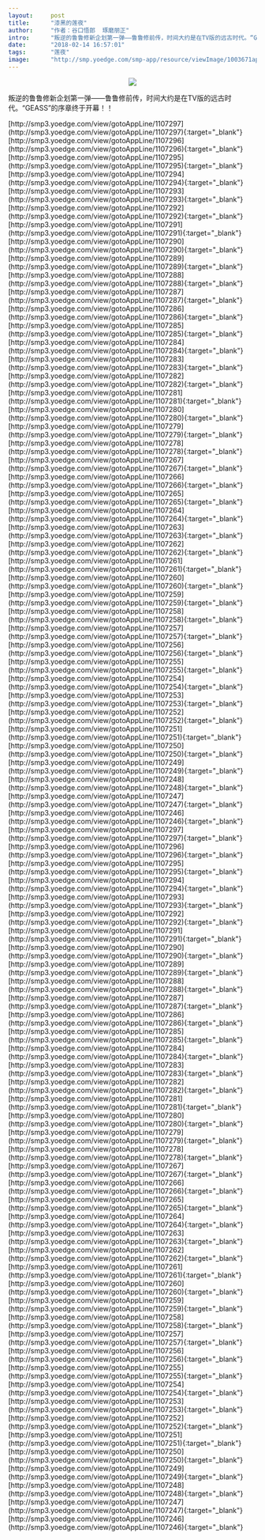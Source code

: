 ```yaml
---
layout:     post
title:      "漆黑的莲夜"
author:     "作者：谷口悟郎  琢磨朋正"
intro:      "叛逆的鲁鲁修新企划第一弹——鲁鲁修前传，时间大约是在TV版的远古时代。“GEASS”的序章终于开幕！！"
date:       "2018-02-14 16:57:01"
tags:       "莲夜"
image:      "http://smp.yoedge.com/smp-app/resource/viewImage/1003671appline.png"
---
```

<div style="text-align: center">
<p><img src="http://smp.yoedge.com/smp-app/resource/viewImage/1003671appline.png"/></p>
</div>
<p class="post-meta">
<span>叛逆的鲁鲁修新企划第一弹——鲁鲁修前传，时间大约是在TV版的远古时代。“GEASS”的序章终于开幕！！</span>
</p>
[http://smp3.yoedge.com/view/gotoAppLine/1107297](http://smp3.yoedge.com/view/gotoAppLine/1107297){:target="_blank"}
[http://smp3.yoedge.com/view/gotoAppLine/1107296](http://smp3.yoedge.com/view/gotoAppLine/1107296){:target="_blank"}
[http://smp3.yoedge.com/view/gotoAppLine/1107295](http://smp3.yoedge.com/view/gotoAppLine/1107295){:target="_blank"}
[http://smp3.yoedge.com/view/gotoAppLine/1107294](http://smp3.yoedge.com/view/gotoAppLine/1107294){:target="_blank"}
[http://smp3.yoedge.com/view/gotoAppLine/1107293](http://smp3.yoedge.com/view/gotoAppLine/1107293){:target="_blank"}
[http://smp3.yoedge.com/view/gotoAppLine/1107292](http://smp3.yoedge.com/view/gotoAppLine/1107292){:target="_blank"}
[http://smp3.yoedge.com/view/gotoAppLine/1107291](http://smp3.yoedge.com/view/gotoAppLine/1107291){:target="_blank"}
[http://smp3.yoedge.com/view/gotoAppLine/1107290](http://smp3.yoedge.com/view/gotoAppLine/1107290){:target="_blank"}
[http://smp3.yoedge.com/view/gotoAppLine/1107289](http://smp3.yoedge.com/view/gotoAppLine/1107289){:target="_blank"}
[http://smp3.yoedge.com/view/gotoAppLine/1107288](http://smp3.yoedge.com/view/gotoAppLine/1107288){:target="_blank"}
[http://smp3.yoedge.com/view/gotoAppLine/1107287](http://smp3.yoedge.com/view/gotoAppLine/1107287){:target="_blank"}
[http://smp3.yoedge.com/view/gotoAppLine/1107286](http://smp3.yoedge.com/view/gotoAppLine/1107286){:target="_blank"}
[http://smp3.yoedge.com/view/gotoAppLine/1107285](http://smp3.yoedge.com/view/gotoAppLine/1107285){:target="_blank"}
[http://smp3.yoedge.com/view/gotoAppLine/1107284](http://smp3.yoedge.com/view/gotoAppLine/1107284){:target="_blank"}
[http://smp3.yoedge.com/view/gotoAppLine/1107283](http://smp3.yoedge.com/view/gotoAppLine/1107283){:target="_blank"}
[http://smp3.yoedge.com/view/gotoAppLine/1107282](http://smp3.yoedge.com/view/gotoAppLine/1107282){:target="_blank"}
[http://smp3.yoedge.com/view/gotoAppLine/1107281](http://smp3.yoedge.com/view/gotoAppLine/1107281){:target="_blank"}
[http://smp3.yoedge.com/view/gotoAppLine/1107280](http://smp3.yoedge.com/view/gotoAppLine/1107280){:target="_blank"}
[http://smp3.yoedge.com/view/gotoAppLine/1107279](http://smp3.yoedge.com/view/gotoAppLine/1107279){:target="_blank"}
[http://smp3.yoedge.com/view/gotoAppLine/1107278](http://smp3.yoedge.com/view/gotoAppLine/1107278){:target="_blank"}
[http://smp3.yoedge.com/view/gotoAppLine/1107267](http://smp3.yoedge.com/view/gotoAppLine/1107267){:target="_blank"}
[http://smp3.yoedge.com/view/gotoAppLine/1107266](http://smp3.yoedge.com/view/gotoAppLine/1107266){:target="_blank"}
[http://smp3.yoedge.com/view/gotoAppLine/1107265](http://smp3.yoedge.com/view/gotoAppLine/1107265){:target="_blank"}
[http://smp3.yoedge.com/view/gotoAppLine/1107264](http://smp3.yoedge.com/view/gotoAppLine/1107264){:target="_blank"}
[http://smp3.yoedge.com/view/gotoAppLine/1107263](http://smp3.yoedge.com/view/gotoAppLine/1107263){:target="_blank"}
[http://smp3.yoedge.com/view/gotoAppLine/1107262](http://smp3.yoedge.com/view/gotoAppLine/1107262){:target="_blank"}
[http://smp3.yoedge.com/view/gotoAppLine/1107261](http://smp3.yoedge.com/view/gotoAppLine/1107261){:target="_blank"}
[http://smp3.yoedge.com/view/gotoAppLine/1107260](http://smp3.yoedge.com/view/gotoAppLine/1107260){:target="_blank"}
[http://smp3.yoedge.com/view/gotoAppLine/1107259](http://smp3.yoedge.com/view/gotoAppLine/1107259){:target="_blank"}
[http://smp3.yoedge.com/view/gotoAppLine/1107258](http://smp3.yoedge.com/view/gotoAppLine/1107258){:target="_blank"}
[http://smp3.yoedge.com/view/gotoAppLine/1107257](http://smp3.yoedge.com/view/gotoAppLine/1107257){:target="_blank"}
[http://smp3.yoedge.com/view/gotoAppLine/1107256](http://smp3.yoedge.com/view/gotoAppLine/1107256){:target="_blank"}
[http://smp3.yoedge.com/view/gotoAppLine/1107255](http://smp3.yoedge.com/view/gotoAppLine/1107255){:target="_blank"}
[http://smp3.yoedge.com/view/gotoAppLine/1107254](http://smp3.yoedge.com/view/gotoAppLine/1107254){:target="_blank"}
[http://smp3.yoedge.com/view/gotoAppLine/1107253](http://smp3.yoedge.com/view/gotoAppLine/1107253){:target="_blank"}
[http://smp3.yoedge.com/view/gotoAppLine/1107252](http://smp3.yoedge.com/view/gotoAppLine/1107252){:target="_blank"}
[http://smp3.yoedge.com/view/gotoAppLine/1107251](http://smp3.yoedge.com/view/gotoAppLine/1107251){:target="_blank"}
[http://smp3.yoedge.com/view/gotoAppLine/1107250](http://smp3.yoedge.com/view/gotoAppLine/1107250){:target="_blank"}
[http://smp3.yoedge.com/view/gotoAppLine/1107249](http://smp3.yoedge.com/view/gotoAppLine/1107249){:target="_blank"}
[http://smp3.yoedge.com/view/gotoAppLine/1107248](http://smp3.yoedge.com/view/gotoAppLine/1107248){:target="_blank"}
[http://smp3.yoedge.com/view/gotoAppLine/1107247](http://smp3.yoedge.com/view/gotoAppLine/1107247){:target="_blank"}
[http://smp3.yoedge.com/view/gotoAppLine/1107246](http://smp3.yoedge.com/view/gotoAppLine/1107246){:target="_blank"}
[http://smp3.yoedge.com/view/gotoAppLine/1107297](http://smp3.yoedge.com/view/gotoAppLine/1107297){:target="_blank"}
[http://smp3.yoedge.com/view/gotoAppLine/1107296](http://smp3.yoedge.com/view/gotoAppLine/1107296){:target="_blank"}
[http://smp3.yoedge.com/view/gotoAppLine/1107295](http://smp3.yoedge.com/view/gotoAppLine/1107295){:target="_blank"}
[http://smp3.yoedge.com/view/gotoAppLine/1107294](http://smp3.yoedge.com/view/gotoAppLine/1107294){:target="_blank"}
[http://smp3.yoedge.com/view/gotoAppLine/1107293](http://smp3.yoedge.com/view/gotoAppLine/1107293){:target="_blank"}
[http://smp3.yoedge.com/view/gotoAppLine/1107292](http://smp3.yoedge.com/view/gotoAppLine/1107292){:target="_blank"}
[http://smp3.yoedge.com/view/gotoAppLine/1107291](http://smp3.yoedge.com/view/gotoAppLine/1107291){:target="_blank"}
[http://smp3.yoedge.com/view/gotoAppLine/1107290](http://smp3.yoedge.com/view/gotoAppLine/1107290){:target="_blank"}
[http://smp3.yoedge.com/view/gotoAppLine/1107289](http://smp3.yoedge.com/view/gotoAppLine/1107289){:target="_blank"}
[http://smp3.yoedge.com/view/gotoAppLine/1107288](http://smp3.yoedge.com/view/gotoAppLine/1107288){:target="_blank"}
[http://smp3.yoedge.com/view/gotoAppLine/1107287](http://smp3.yoedge.com/view/gotoAppLine/1107287){:target="_blank"}
[http://smp3.yoedge.com/view/gotoAppLine/1107286](http://smp3.yoedge.com/view/gotoAppLine/1107286){:target="_blank"}
[http://smp3.yoedge.com/view/gotoAppLine/1107285](http://smp3.yoedge.com/view/gotoAppLine/1107285){:target="_blank"}
[http://smp3.yoedge.com/view/gotoAppLine/1107284](http://smp3.yoedge.com/view/gotoAppLine/1107284){:target="_blank"}
[http://smp3.yoedge.com/view/gotoAppLine/1107283](http://smp3.yoedge.com/view/gotoAppLine/1107283){:target="_blank"}
[http://smp3.yoedge.com/view/gotoAppLine/1107282](http://smp3.yoedge.com/view/gotoAppLine/1107282){:target="_blank"}
[http://smp3.yoedge.com/view/gotoAppLine/1107281](http://smp3.yoedge.com/view/gotoAppLine/1107281){:target="_blank"}
[http://smp3.yoedge.com/view/gotoAppLine/1107280](http://smp3.yoedge.com/view/gotoAppLine/1107280){:target="_blank"}
[http://smp3.yoedge.com/view/gotoAppLine/1107279](http://smp3.yoedge.com/view/gotoAppLine/1107279){:target="_blank"}
[http://smp3.yoedge.com/view/gotoAppLine/1107278](http://smp3.yoedge.com/view/gotoAppLine/1107278){:target="_blank"}
[http://smp3.yoedge.com/view/gotoAppLine/1107267](http://smp3.yoedge.com/view/gotoAppLine/1107267){:target="_blank"}
[http://smp3.yoedge.com/view/gotoAppLine/1107266](http://smp3.yoedge.com/view/gotoAppLine/1107266){:target="_blank"}
[http://smp3.yoedge.com/view/gotoAppLine/1107265](http://smp3.yoedge.com/view/gotoAppLine/1107265){:target="_blank"}
[http://smp3.yoedge.com/view/gotoAppLine/1107264](http://smp3.yoedge.com/view/gotoAppLine/1107264){:target="_blank"}
[http://smp3.yoedge.com/view/gotoAppLine/1107263](http://smp3.yoedge.com/view/gotoAppLine/1107263){:target="_blank"}
[http://smp3.yoedge.com/view/gotoAppLine/1107262](http://smp3.yoedge.com/view/gotoAppLine/1107262){:target="_blank"}
[http://smp3.yoedge.com/view/gotoAppLine/1107261](http://smp3.yoedge.com/view/gotoAppLine/1107261){:target="_blank"}
[http://smp3.yoedge.com/view/gotoAppLine/1107260](http://smp3.yoedge.com/view/gotoAppLine/1107260){:target="_blank"}
[http://smp3.yoedge.com/view/gotoAppLine/1107259](http://smp3.yoedge.com/view/gotoAppLine/1107259){:target="_blank"}
[http://smp3.yoedge.com/view/gotoAppLine/1107258](http://smp3.yoedge.com/view/gotoAppLine/1107258){:target="_blank"}
[http://smp3.yoedge.com/view/gotoAppLine/1107257](http://smp3.yoedge.com/view/gotoAppLine/1107257){:target="_blank"}
[http://smp3.yoedge.com/view/gotoAppLine/1107256](http://smp3.yoedge.com/view/gotoAppLine/1107256){:target="_blank"}
[http://smp3.yoedge.com/view/gotoAppLine/1107255](http://smp3.yoedge.com/view/gotoAppLine/1107255){:target="_blank"}
[http://smp3.yoedge.com/view/gotoAppLine/1107254](http://smp3.yoedge.com/view/gotoAppLine/1107254){:target="_blank"}
[http://smp3.yoedge.com/view/gotoAppLine/1107253](http://smp3.yoedge.com/view/gotoAppLine/1107253){:target="_blank"}
[http://smp3.yoedge.com/view/gotoAppLine/1107252](http://smp3.yoedge.com/view/gotoAppLine/1107252){:target="_blank"}
[http://smp3.yoedge.com/view/gotoAppLine/1107251](http://smp3.yoedge.com/view/gotoAppLine/1107251){:target="_blank"}
[http://smp3.yoedge.com/view/gotoAppLine/1107250](http://smp3.yoedge.com/view/gotoAppLine/1107250){:target="_blank"}
[http://smp3.yoedge.com/view/gotoAppLine/1107249](http://smp3.yoedge.com/view/gotoAppLine/1107249){:target="_blank"}
[http://smp3.yoedge.com/view/gotoAppLine/1107248](http://smp3.yoedge.com/view/gotoAppLine/1107248){:target="_blank"}
[http://smp3.yoedge.com/view/gotoAppLine/1107247](http://smp3.yoedge.com/view/gotoAppLine/1107247){:target="_blank"}
[http://smp3.yoedge.com/view/gotoAppLine/1107246](http://smp3.yoedge.com/view/gotoAppLine/1107246){:target="_blank"}


